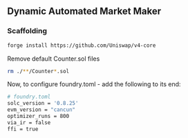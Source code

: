 ## Dynamic Automated Market Maker

### Scaffolding

```bash
forge install https://github.com/Uniswap/v4-core
```

Remove default Counter.sol files

```bash
rm ./**/Counter*.sol
```

Now, to configure foundry.toml - add the following to its end:

```bash
# foundry.toml
solc_version = '0.8.25'
evm_version = "cancun"
optimizer_runs = 800
via_ir = false
ffi = true
```